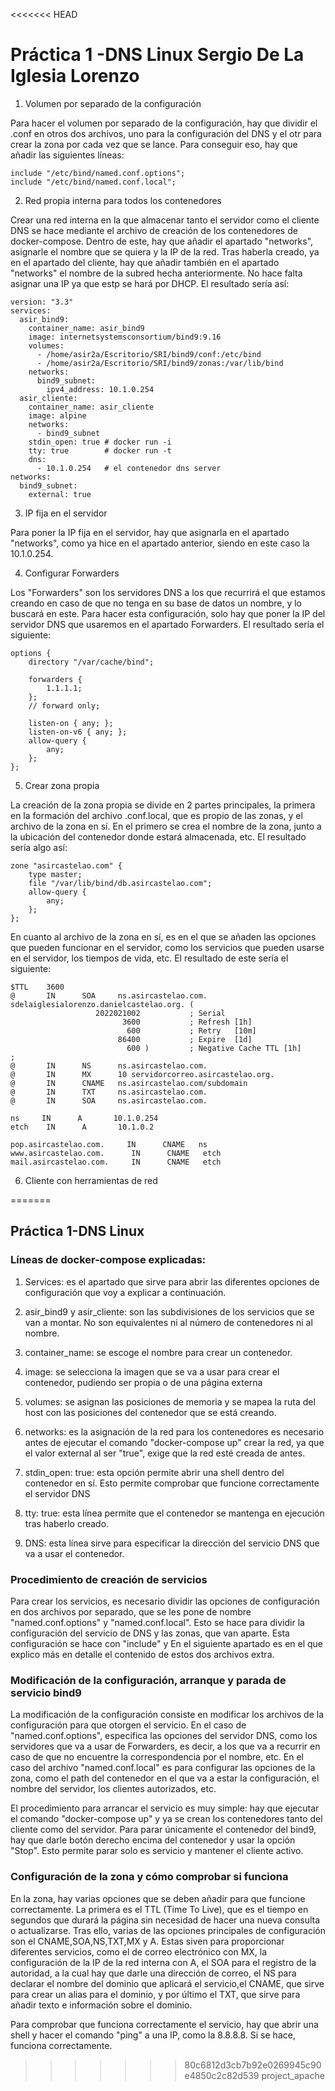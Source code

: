 <<<<<<< HEAD
# Práctica 1 -DNS Linux Sergio De La Iglesia Lorenzo

1. Volumen por separado de la configuración

Para hacer el volumen por separado de la configuración, hay que dividir el .conf en otros dos archivos, uno para la configuración del DNS y el otr para crear la zona por cada vez que se lance. Para conseguir eso, hay que añadir las siguientes líneas: 

```
include "/etc/bind/named.conf.options";
include "/etc/bind/named.conf.local"; 

```
2. Red propia interna para todos los contenedores

Crear una red interna en la que almacenar tanto el servidor como el cliente DNS se hace mediante el archivo de creación de los contenedores de docker-compose. Dentro de este, hay que añadir el apartado "networks", asignarle el nombre que se quiera y la IP de la red. Tras haberla creado, ya en el apartado del cliente, hay que añadir también en el apartado "networks" el nombre de la subred hecha anteriormente. No hace falta asignar una IP ya que estp se hará por DHCP. El resultado sería así: 

```
version: "3.3"
services:
  asir_bind9:
    container_name: asir_bind9
    image: internetsystemsconsortium/bind9:9.16
    volumes:
      - /home/asir2a/Escritorio/SRI/bind9/conf:/etc/bind
      - /home/asir2a/Escritorio/SRI/bind9/zonas:/var/lib/bind
    networks:
      bind9_subnet:
        ipv4_address: 10.1.0.254 
  asir_cliente:
    container_name: asir_cliente
    image: alpine
    networks:
      - bind9_subnet
    stdin_open: true # docker run -i
    tty: true        # docker run -t
    dns:
      - 10.1.0.254   # el contenedor dns server 
networks:
  bind9_subnet:
    external: true
```

3. IP fija en el servidor

Para poner la IP fija en el servidor, hay que asignarla en el apartado "networks", como ya hice en el apartado anterior, siendo en este caso la 10.1.0.254.

4. Configurar Forwarders

Los "Forwarders" son los servidores DNS a los que recurrirá el que estamos creando en caso de que no tenga en su base de datos un nombre, y lo buscará en este. Para hacer esta configuración, solo hay que poner la IP del servidor DNS que usaremos en el apartado Forwarders. El resultado sería el siguiente:

```
options {
    directory "/var/cache/bind";

    forwarders {
        1.1.1.1;
    };
    // forward only;

    listen-on { any; };
    listen-on-v6 { any; };
    allow-query {
        any;
    };
};
```

5. Crear zona propia

La creación de la zona propia se divide en 2 partes principales, la primera en la formación del archivo .conf.local, que es propio de las zonas, y el archivo de la zona en sí. En el primero se crea el nombre de la zona, junto a la ubicación del contenedor donde estará almacenada, etc. El resultado sería algo así:

```
zone "asircastelao.com" {
    type master;
    file "/var/lib/bind/db.asircastelao.com";
    allow-query {
        any;
    };
};
```
En cuanto al archivo de la zona en sí, es en el que se añaden las opciones que pueden funcionar en el servidor, como los servicios que pueden usarse en el servidor, los tiempos de vida, etc. El resultado de este sería el siguiente:

```
$TTL    3600
@       IN      SOA     ns.asircastelao.com. sdelaiglesialorenzo.danielcastelao.org. (
                   2022021002           ; Serial
                         3600           ; Refresh [1h]
                          600           ; Retry   [10m]
                        86400           ; Expire  [1d]
                          600 )         ; Negative Cache TTL [1h]
;
@       IN      NS      ns.asircastelao.com.
@       IN      MX      10 servidorcorreo.asircastelao.org.
@       IN      CNAME   ns.asircastelao.com/subdomain
@       IN      TXT     ns.asircastelao.com.
@       IN      SOA     ns.asircastelao.com.

ns     IN      A       10.1.0.254
etch    IN      A       10.1.0.2

pop.asircastelao.com.     IN      CNAME   ns
www.asircastelao.com.      IN      CNAME   etch
mail.asircastelao.com.     IN      CNAME   etch
```

6. Cliente con herramientas de red



=======
## Práctica 1-DNS Linux

### Líneas de docker-compose explicadas:

1. Services: es el apartado que sirve para abrir las diferentes opciones de configuración que voy a explicar a continuación.

2. asir_bind9 y asir_cliente: son las subdivisiones de los servicios que se van a montar. No son equivalentes ni al número de contenedores ni al nombre.

3. container_name: se escoge el nombre para crear un contenedor.

4. image: se selecciona la imagen que se va a usar para crear el contenedor, pudiendo ser propia o de una página externa

5. volumes: se asignan las posiciones de memoria y se mapea la ruta del host con las posiciones del contenedor que se está creando. 

6. networks: es la asignación de la red para los contenedores es necesario antes de ejecutar el comando "docker-compose up" crear la red, ya que el valor external al ser "true", exige que la red esté creada de antes.   

7. stdin_open: true: esta opción permite abrir una shell dentro del contenedor en sí. Esto permite comprobar que funcione correctamente el servidor DNS

8. tty: true: esta línea permite que el contenedor se mantenga en ejecución tras haberlo creado.

9. DNS: esta línea sirve para especificar la dirección del servicio DNS que va a usar el contenedor.

### Procedimiento de creación de servicios

Para crear los servicios, es necesario dividir las opciones de configuración en dos archivos por separado, que se les pone de nombre "named.conf.options" y "named.conf.local". Esto se hace para dividir la configuración del servicio de DNS y las zonas, que van aparte. Esta configuración se hace con "include" y En el siguiente apartado es en el que explico más en detalle el contenido de estos dos archivos extra.

### Modificación de la configuración, arranque y parada de servicio bind9

La modificación de la configuración consiste en modificar los archivos de la configuración para que otorgen el servicio. En el caso de "named.conf.options", especifica las opciones del servidor DNS, como los servidores que va a usar de Forwarders, es decir, a los que va a recurrir en caso de que no encuentre la correspondencia por el nombre, etc. En el caso del archivo "named.conf.local" es para configurar las opciones de la zona, como el path del contenedor en el que va a estar la configuración, el nombre del servidor, los clientes autorizados, etc.

El procedimiento para arrancar el servicio es muy simple: hay que ejecutar el comando "docker-compose up" y ya se crean los contenedores tanto del cliente como del servidor. Para parar únicamente el contenedor del bind9, hay que darle botón derecho encima del contenedor y usar la opción "Stop". Esto permite parar solo es servicio y mantener el cliente activo.

### Configuración de la zona y cómo comprobar si funciona

En la zona, hay varias opciones que se deben añadir para que funcione correctamente. La primera es el TTL (Time To Live), que es el tiempo en segundos que durará la página sin necesidad de hacer una nueva consulta o actualizarse. Tras ello, varias de las opciones principales de configuración son el CNAME,SOA,NS,TXT,MX y A. Estas siven para proporcionar diferentes servicios, como el de correo electrónico con MX, la configuración de la IP de la red interna con A, el SOA para el registro de la autoridad, a la cual hay que darle una dirección de correo, el NS para declarar el nombre del dominio que aplicará el servicio,el CNAME, que sirve para crear un alias para el dominio, y por último el TXT, que sirve para añadir texto e información sobre el dominio.

Para comprobar que funciona correctamente el servicio, hay que abrir una shell y hacer el comando "ping" a una IP, como la 8.8.8.8. Si se hace, funciona correctamente.


>>>>>>> 80c6812d3cb7b92e0269945c90e4850c2c82d539
project_apache
